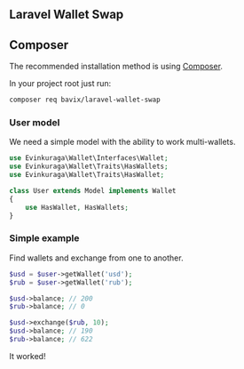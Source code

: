 ## Laravel Wallet Swap

## Composer

The recommended installation method is using [Composer](https://getcomposer.org/).

In your project root just run:

```bash
composer req bavix/laravel-wallet-swap
```

### User model
We need a simple model with the ability to work multi-wallets.

```php
use Evinkuraga\Wallet\Interfaces\Wallet;
use Evinkuraga\Wallet\Traits\HasWallets;
use Evinkuraga\Wallet\Traits\HasWallet;

class User extends Model implements Wallet
{
    use HasWallet, HasWallets;
}
```

### Simple example
Find wallets and exchange from one to another.

```php
$usd = $user->getWallet('usd');
$rub = $user->getWallet('rub');

$usd->balance; // 200
$rub->balance; // 0

$usd->exchange($rub, 10);
$usd->balance; // 190
$rub->balance; // 622
```

It worked! 
